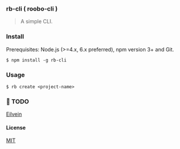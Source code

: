 ### rb-cli ( roobo-cli )

> A simple CLI.

### Install

Prerequisites: Node.js (>=4.x, 6.x preferred), npm version 3+ and Git.

```
$ npm install -g rb-cli
```

### Usage

```
$ rb create <project-name>
```

### :blowfish: TODO

[Eilvein](http://eilvein.cn)

#### License

[MIT](http://opensource.org/licenses/MIT)
